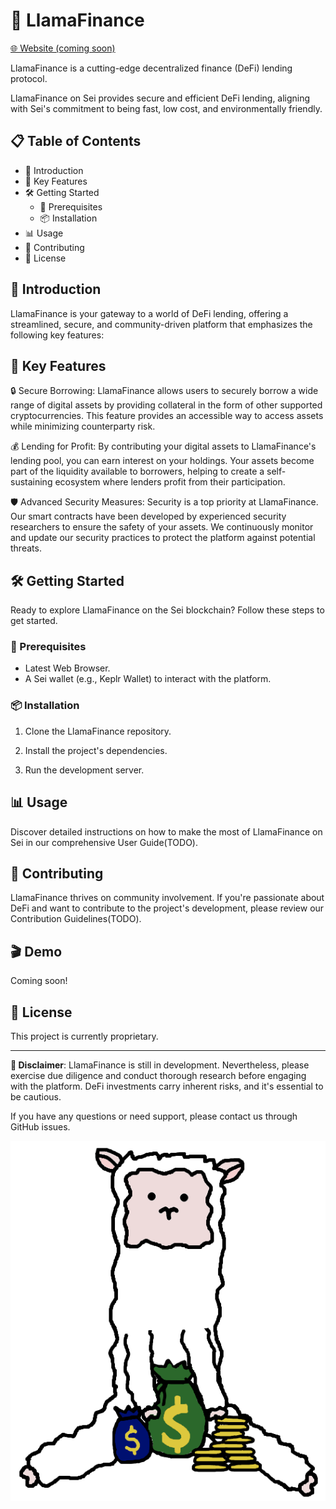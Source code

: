 # 🦙 LlamaFinance
[🌐 Website (coming soon)](http://example.com) 

LlamaFinance is a cutting-edge decentralized finance (DeFi) lending protocol.


LlamaFinance on Sei provides secure and efficient DeFi lending, aligning with Sei's commitment to being fast, low cost, and environmentally friendly.


## 📋 Table of Contents

- 📝 Introduction
- 🚀 Key Features
- 🛠 Getting Started
  - 📢 Prerequisites
  - 📦 Installation
- 📊 Usage
- 🤝 Contributing
- 📜 License

## 📝 Introduction

LlamaFinance is your gateway to a world of DeFi lending, offering a streamlined, secure, and community-driven platform that emphasizes the following key features:

## 🚀 Key Features

🔒 Secure Borrowing: LlamaFinance allows users to securely borrow a wide range of digital assets by providing collateral in the form of other supported cryptocurrencies. This feature provides an accessible way to access assets while minimizing counterparty risk.

💰 Lending for Profit: By contributing your digital assets to LlamaFinance's lending pool, you can earn interest on your holdings. Your assets become part of the liquidity available to borrowers, helping to create a self-sustaining ecosystem where lenders profit from their participation.

🛡️ Advanced Security Measures: Security is a top priority at LlamaFinance. Our smart contracts have been developed by experienced security researchers to ensure the safety of your assets. We continuously monitor and update our security practices to protect the platform against potential threats.

## 🛠 Getting Started

Ready to explore LlamaFinance on the Sei blockchain? Follow these steps to get started.

### 📢 Prerequisites

- Latest Web Browser.
- A Sei wallet (e.g., Keplr Wallet) to interact with the platform.

### 📦 Installation

1. Clone the LlamaFinance repository.

2. Install the project's dependencies.

3. Run the development server.

## 📊 Usage

Discover detailed instructions on how to make the most of LlamaFinance on Sei in our comprehensive User Guide(TODO).

## 🤝 Contributing

LlamaFinance thrives on community involvement. If you're passionate about DeFi and want to contribute to the project's development, please review our Contribution Guidelines(TODO).

## 🎬 Demo
Coming soon!

## 📜 License

This project is currently proprietary.

---

**🚧 Disclaimer**: LlamaFinance is still in development. Nevertheless, please exercise due diligence and conduct thorough research before engaging with the platform. DeFi investments carry inherent risks, and it's essential to be cautious.


If you have any questions or need support, please contact us through GitHub issues.

![img](images/llama-finance.png)
